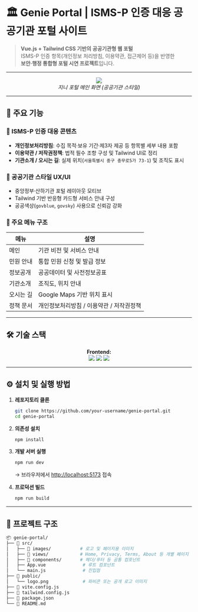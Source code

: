 # 🏛️ Genie Portal | ISMS-P 인증 대응 공공기관 포털 사이트

> **Vue.js + Tailwind CSS 기반의 공공기관형 웹 포털**  
> ISMS-P 인증 항목(개인정보 처리방침, 이용약관, 접근제어 등)을 반영한  
> **보안·행정 통합형 포털 시연 프로젝트**입니다.

---

<p align="center">
  <img src="https://github.com/user-attachments/assets/76bb9fc8-3c74-4bbc-966e-59c51f8bb779" />

  <br>
  <em>지니 포털 메인 화면 (공공기관 스타일)</em>
</p>

---

## 🚀 주요 기능

### 🔐 ISMS-P 인증 대응 콘텐츠
- **개인정보처리방침**: 수집 목적·보유 기간·제3자 제공 등 항목별 세부 내용 포함  
- **이용약관 / 저작권정책**: 법적 필수 조항 구성 및 Tailwind UI로 정리  
- **기관소개 / 오시는 길**: 실제 위치(`서울특별시 중구 충무로5가 73-1`) 및 조직도 표시  

### 🏢 공공기관 스타일 UX/UI
- 중앙정부·산하기관 포털 레이아웃 모티브  
- Tailwind 기반 반응형 카드형 서비스 안내 구성  
- 공공색상(`govblue`, `govsky`) 사용으로 신뢰감 강화  

### 🧭 주요 메뉴 구조
| 메뉴 | 설명 |
|------|------|
| 메인 | 기관 비전 및 서비스 안내 |
| 민원 안내 | 통합 민원 신청 및 발급 정보 |
| 정보공개 | 공공데이터 및 사전정보공표 |
| 기관소개 | 조직도, 위치 안내 |
| 오시는 길 | Google Maps 기반 위치 표시 |
| 정책 문서 | 개인정보처리방침 / 이용약관 / 저작권정책 |

---

## 🛠️ 기술 스택

<p align="center">
  <strong>Frontend:</strong><br>
  <img src="https://img.shields.io/badge/Vue.js-42B883?style=for-the-badge&logo=vue.js&logoColor=white"/>
  <img src="https://img.shields.io/badge/TailwindCSS-06B6D4?style=for-the-badge&logo=tailwindcss&logoColor=white"/>
  <img src="https://img.shields.io/badge/Vite-646CFF?style=for-the-badge&logo=vite&logoColor=white"/>
</p>

---

## ⚙️ 설치 및 실행 방법

1. **레포지토리 클론**
    ```bash
    git clone https://github.com/your-username/genie-portal.git
    cd genie-portal
    ```

2. **의존성 설치**
    ```bash
    npm install
    ```

3. **개발 서버 실행**
    ```bash
    npm run dev
    ```
    → 브라우저에서 [http://localhost:5173](http://localhost:5173) 접속

4. **프로덕션 빌드**
    ```bash
    npm run build
    ```

---

## 📂 프로젝트 구조

```bash
📦 genie-portal/
├── 📁 src/
│   ├── 📁 images/           # 로고 및 페이지용 이미지
│   ├── 📁 views/            # Home, Privacy, Terms, About 등 개별 페이지
│   ├── 📁 components/       # 헤더/푸터 등 공통 컴포넌트
│   ├── App.vue              # 루트 컴포넌트
│   └── main.js              # 진입점
├── 📁 public/
│   └── logo.png             # 파비콘 또는 공개 로고 이미지
├── 📜 vite.config.js
├── 📜 tailwind.config.js
├── 📜 package.json
└── 📜 README.md
